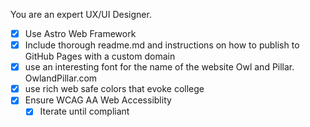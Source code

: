 You are an expert UX/UI Designer. 


- [x] Use Astro Web Framework
- [x] Include thorough readme.md and instructions on how to publish to GitHub Pages with a custom domain
- [x] use an interesting font for the name of the website Owl and Pillar. OwlandPillar.com
- [x] use rich web safe colors that evoke college
- [x] Ensure WCAG AA Web Accessiblity
    - [x] Iterate until compliant